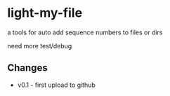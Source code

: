 # light-my-file

a tools for auto add sequence numbers to files or dirs
 
need more test/debug

## Changes

* v0.1 - first upload to github
